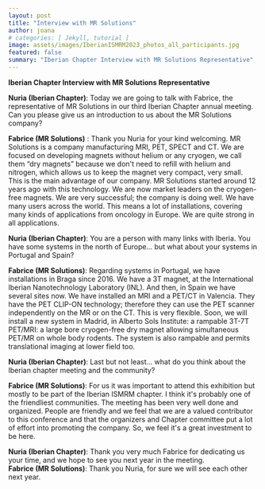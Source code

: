 ```yaml
---
layout: post
title: "Interview with MR Solutions"
author: joana
# categories: [ Jekyll, tutorial ]
image: assets/images/IberianISMRM2023_photos_all_participants.jpg
featured: false
summary: "Iberian Chapter Interview with MR Solutions Representative"
---
```


**Iberian Chapter Interview with MR Solutions Representative**


**Nuria (Iberian Chapter)**: Today we are going to talk with Fabrice, the representative of MR Solutions in our third Iberian Chapter annual meeting. 
Can you please give us an introduction to us about the MR Solutions company?

**Fabrice (MR Solutions)** : Thank you Nuria for your kind welcoming. MR Solutions is a company manufacturing MRI, PET, SPECT and CT. We are focused on developing magnets without helium or any cryogen, we call them “dry magnets” because we don't need to refill with helium and nitrogen, which allows us to keep the magnet very compact, very small. This is the main advantage of our company. 
MR Solutions started around 12 years ago with this technology. We are now market leaders on the cryogen-free magnets. We are very successful; the company is doing well. We have many users across the world. This means a lot of installations, covering many kinds of applications from oncology in Europe. We are quite strong in all applications. 

**Nuria (Iberian Chapter)**: You are a person with many links with Iberia. You have some systems in the north of Europe... but what about your systems in Portugal and Spain?  

**Fabrice (MR Solutions)**: Regarding systems in Portugal, we have installations in Braga since 2016. We have a 3T magnet, at the International Iberian Nanotechnology Laboratory (INL). And then, in Spain we have several sites now. We have installed an MRI and a PET/CT in Valencia. They have the PET CLIP-ON technology; therefore they can use the PET scanner independently on the MR or on the CT. This is very flexible. Soon, we will install a new system in Madrid, in Alberto Sols Institute: a rampable 3T-7T PET/MRI: a large bore cryogen-free dry magnet allowing simultaneous PET/MR on whole body rodents. The system is also rampable and permits translational imaging at lower field too.

**Nuria (Iberian Chapter)**: Last but not least... what do you think about the Iberian chapter meeting and the community? 

**Fabrice (MR Solutions)**: For us it was important to attend this exhibition but mostly to be part of the Iberian ISMRM chapter. I think it's probably one of the friendliest communities. The meeting has been very well done and organized. People are friendly and we feel that we are a valued contributor to this conference and that the organizers and Chapter committee put a lot of effort into promoting the company. So, we feel it's a great investment to be here. 

**Nuria (Iberian Chapter)**: Thank you very much Fabrice for dedicating us your time, and we hope to see you next year in the meeting.  
**Fabrice (MR Solutions)**: Thank you Nuria, for sure we will see each other next year.  
